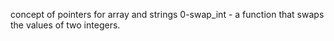 concept of pointers for array and strings
0-swap_int -  a function that swaps the values of two integers.
